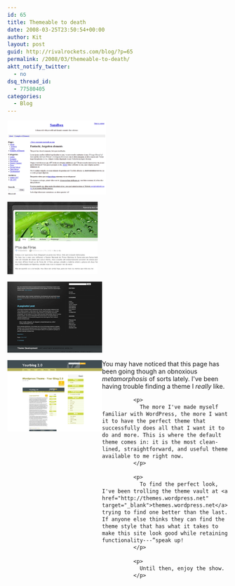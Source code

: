 ```yaml
---
id: 65
title: Themeable to death
date: 2008-03-25T23:50:54+00:00
author: Kit
layout: post
guid: http://rivalrockets.com/blog/?p=65
permalink: /2008/03/themeable-to-death/
aktt_notify_twitter:
  - no
dsq_thread_id:
  - 77580405
categories:
  - Blog
---
```

<p align="left">
  <p align="left">
    <img src="/content/2008/03/screenshot2.png" alt="screenshot2.png" width="225" height="168" />
  </p>
  
  <p align="left">
    <img src="/content/2008/03/screenshot.png" alt="screenshot.png" width="206" height="165" />
  </p>
  
  <p align="left">
    <img src="/content/2008/03/screenshot1.png" alt="screenshot1.png" width="216" height="162" />
  </p>
  
  <p align="left">
    <img src="/content/2008/03/screenshot3.png" alt="screenshot3.png" width="216" height="162" align="left" />
  </p>
  
  <p align="left">
    <p align="left">
      <p align="left">
        <p align="left">
          <p align="left">
            <p align="left">
              <p>
                You may have noticed that this page has been going though an obnoxious <em>metamorphosis </em>of sorts lately. I've been having trouble finding a theme I <em>really </em>like.
              </p>
              
              <p>
                The more I've made myself familiar with WordPress, the more I want it to have the perfect theme that successfully does all that I want it to do and more. This is where the default theme comes in: it is the most clean-lined, straightforward, and useful theme available to me right now.
              </p>
              
              <p>
                To find the perfect look, I've been trolling the theme vault at <a href="http://themes.wordpress.net" target="_blank">themes.wordpress.net</a> trying to find one better than the last. If anyone else thinks they can find the theme style that has what it takes to make this site look good while retaining functionality---”speak up!
              </p>
              
              <p>
                Until then, enjoy the show.
              </p>